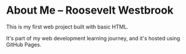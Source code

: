 # About Me – Roosevelt Westbrook

This is my first web project built with basic HTML.

It's part of my web development learning journey, and it's hosted using GitHub Pages.


